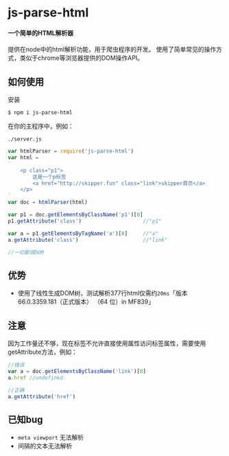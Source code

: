 # js-parse-html
#### 一个简单的HTML解析器

提供在node中的html解析功能，用于爬虫程序的开发。
使用了简单常见的操作方式，类似于chrome等浏览器提供的DOM操作API。

## 如何使用

安装

```
$ npm i js-parse-html
```

在你的主程序中，例如：

`./server.js`
```js
var htmlParser = require('js-parse-html')
var html =
`
    <p class="p1">
        这是一个p标签
        <a href="http://skipper.fun" class="link">skipper首页</a>
    </p>
`
var doc = htmlParser(html)

var p1 = doc.getElementsByClassName('p1')[0]
p1.getAttribute('class')                    //"p1"

var a = p1.getElementsByTagName('a')[0]     //"a"
a.getAttribute('class')                     //"link"

//一切都很DOM
```
## 优势
* 使用了线性生成DOM树，测试解析377行html仅需约`20ms`「版本 66.0.3359.181（正式版本） （64 位）in MF839」

## 注意

因为工作量还不够，现在标签不允许直接使用属性访问标签属性，需要使用getAttribute方法，例如：
```js
//错误
var a = doc.getElementsByClassName('link')[0]
a.href //undefined

//正确
a.getAttribute('href')
```

## 已知bug
* `meta viewport` 无法解析
* 间隔的文本无法解析
